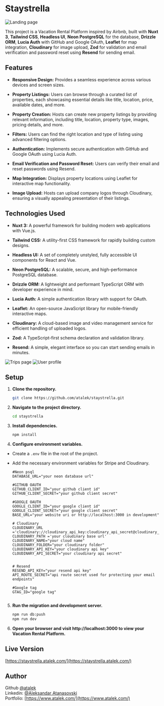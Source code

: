 # Staystrella 

![Landing page](https://res.cloudinary.com/dkofkuquf/image/upload/v1718382968/nuxtshop/quuh0quqxrwka8uh2vak.png)

This project is a Vacation Rental Platform inspired by Airbnb, built with **Nuxt 3**,
**Tailwind CSS**, **Headless UI**, **Neon PostgreSQL** for the database, **Drizzle ORM**,
**Lucia Auth** with GitHub and Google OAuth, **Leaflet** for map integration,
**Cloudinary** for image upload, **Zod** for validation and email verification and
password reset using **Resend** for sending email.

## Features

- **Responsive Design:** Provides a seamless experience across various devices and screen
  sizes.

- **Property Listings:** Users can browse through a curated list of properties, each
  showcasing essential details like title, location, price, available dates, and more.

- **Property Creation:** Hosts can create new property listings by providing relevant
  information, including title, location, property type, images, pricing details, and
  more.

- **Filters:** Users can find the right location and type of listing using advanced
  filtering options.

- **Authentication:** Implements secure authentication with GitHub and Google OAuth using
  Lucia Auth.

- **Email Verification and Password Reset:** Users can verify their email and reset
  passwords using Resend.

- **Map Integration:** Displays property locations using Leaflet for interactive map
  functionality.

- **Image Upload:** Hosts can upload company logos through Cloudinary, ensuring a visually
  appealing presentation of their listings.

## Technologies Used

- **Nuxt 3:** A powerful framework for building modern web applications with Vue.js.

- **Tailwind CSS:** A utility-first CSS framework for rapidly building custom designs.
- **Headless UI:** A set of completely unstyled, fully accessible UI components for React
  and Vue.

- **Neon PostgreSQL:** A scalable, secure, and high-performance PostgreSQL database.

- **Drizzle ORM:** A lightweight and performant TypeScript ORM with developer experience
  in mind.

- **Lucia Auth:** A simple authentication library with support for OAuth.

- **Leaflet:** An open-source JavaScript library for mobile-friendly interactive maps.

- **Cloudinary:** A cloud-based image and video management service for efficient handling
  of uploaded logos.

- **Zod:** A TypeScript-first schema declaration and validation library.

- **Resend:** A simple, elegant interface so you can start sending emails in minutes.

![Trips page](https://res.cloudinary.com/dkofkuquf/image/upload/v1718234778/nuxtshop/bbn9mnnuvi5xoygawv8l.png)
![User profile](https://res.cloudinary.com/dkofkuquf/image/upload/v1718235273/nuxtshop/b8rvgta0h8g4ppn8febm.png)

## Setup

1. **Clone the repository.**

   ```bash
   git clone https://github.com/atalek/staystrella.git

   ```

2. **Navigate to the project directory.**

   ```bash
   cd staystrella

   ```

3. **Install dependencies.**

   ```bash
   npm install

   ```

4. **Configure environment variables.**

- Create a `.env` file in the root of the project.
- Add the necessary environment variables for Stripe and Cloudinary.

  ```env
  #Neon psql
  DATABASE_URL="your neon database url"

  #GITHUB OAUTH
  GITHUB_CLIENT_ID="your github client id"
  GITHUB_CLIENT_SECRET="your github client secret"

  #GOOGLE OAUTH
  GOOGLE_CLIENT_ID="your google client id"
  GOOGLE_CLIENT_SECRET="your google client secret"
  BASE_URL="your website uri or http://localhost:3000 in development"

  # Cloudinary
  CLOUDINARY_URL ='cloudinary://cloudinary_api_key:cloudinary_api_secret@cloudinary_name'
  CLOUDINARY_PATH ='your cloudinary base url'
  CLOUDINARY_NAME="your cloud name"
  CLOUDINARY_FOLDER="your cloudinary folder"
  CLOUDINARY_API_KEY="your cloudinary api key"
  CLOUDINARY_API_SECRET="your cloudinary api secret"


  # Resend
  RESEND_API_KEY="your resend api key"
  API_ROUTE_SECRET="api route secret used for protecting your email endpoints"

  #Google tag
  GTAG_ID="google tag"


  ```

5. **Run the migration and development server.**

   ```bash
   npm run db:push
   npm run dev

   ```

6. **Open your browser and visit http://localhost:3000 to view your Vacation Rental
   Platform.**

## Live Version

[https://staystrella.atalek.com/](https://staystrella.atalek.com/)

## Author

Github [@atalek](https://github.com/atalek) <br> Linkedin:
[@Aleksandar Atanasovski](https://www.linkedin.com/in/aleksandar-atanasovski-16b123263/)
<br> Portfolio: [https://www.atalek.com/](https://www.atalek.com/)
